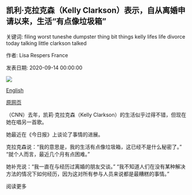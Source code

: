 ## 凯利·克拉克森（Kelly Clarkson）表示，自从离婚申请以来，生活“有点像垃圾箱”

关键词: filing worst tuneshe dumpster thing bit things kelly lifes life divorce today talking little clarkson talked

作者: Lisa Respers France

发表日期: 2020-09-14 00:00:00

![](https://cdn.cnn.com/cnnnext/dam/assets/200611120139-kelly-clarkson-brandon-blackstock-super-tease.jpg)

[English](Kelly%20Clarkson%20says%20life%27s%20%27been%20a%20little%20bit%20of%20a%20dumpster%27%20since%20filing%20for%20divorce.md)

[原网页](https://edition.cnn.com/2020/09/14/entertainment/kelly-clarkson-divorce-trnd/index.html)

（CNN）去年，凯莉·克拉克森（Kelly Clarkson）的生活似乎过得不错，但现在她在唱另一首歌。

她最近在《今日报》上谈论了事情的进展。

克拉克森说：“我的意思是，我的生活有点像垃圾箱，这已经不是什么秘密了。” “就个人而言，最近几个月有点困难。”

她补充说：“我一直在与经历过离婚的朋友交谈。” “我不知道人们在没有某种解决方法的情况下如何经历，因为这对所有参与人员来说都是最糟糕的事情。”

阅读更多
